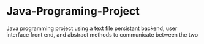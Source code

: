 # Java-Programing-Project
Java programming project using a text file persistant backend, user interface front end, and abstract methods to communicate between the two
